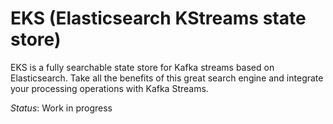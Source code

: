# EKS (Elasticsearch KStreams state store)

EKS is a fully searchable state store for Kafka streams based on Elasticsearch. 
Take all the benefits of this great search engine and integrate your processing operations with Kafka Streams.

*Status*: Work in progress

